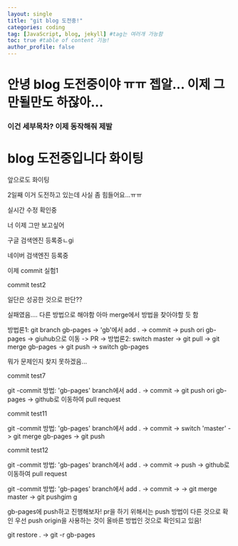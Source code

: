 ```yaml
---
layout: single
title: "git blog 도전중!"
categories: coding
tag: [JavaScript, blog, jekyll] #tag는 여러개 가능함
toc: true #table of content 기능!
author_profile: false
---
```


# 안녕 blog 도전중이야 ㅠㅠ 젭알... 이제 그만될만도 하잖아...

### 이건 세부목차? 이제 동작해줘 제발

# blog 도전중입니다 화이팅

앞으로도 화이팅

2일째 이거 도전하고 있는데 사실 좀 힘들어요...ㅠㅠ

실시간 수정 확인중

너 이제 그만 보고싶어

구글 검색엔진 등록중ㄴgi

네이버 검색엔진 등록중

이제 commit 실험1

commit test2

일단은 성공한 것으로 판단??

실패였음.... 다른 방법으로 해야함
아마 merge에서 방법을 찾아야할 듯 함

방법론1: git branch gb-pages -> 'gb'에서 add . -> commit ->
push ori gb-pages -> giuhub으로 이동 -> PR ->
방법론2: switch master -> git pull -> git merge gb-pages ->
git push -> switch gb-pages

뭐가 문제인지 찾지 못하겠음...

commit test7

git -commit 방법: 'gb-pages' branch에서 add . -> commit ->
git push ori gb-pages
-> github로 이동하여 pull request

commit test11

git -commit 방법: 'gb-pages' branch에서 add . -> commit ->
switch 'master' -> git merge gb-pages -> git push

commit test12

git -commit 방법: 'gb-pages' branch에서 add . -> commit -> push
-> github로 이동하여 pull request

git -commit 방법: 'gb-pages' branch에서 add . -> commit ->
-> git merge master -> git pushgim g

gb-pages에 push하고 진행해보자!
pr을 하기 위해서는 push 방법이 다른 것으로 확인
우선 push origin을 사용하는 것이 올바른 방법인 것으로 확인되고 있음!

git restore . -> git -r gb-pages
